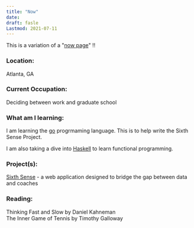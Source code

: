 ```yaml
---
title: "Now"
date: 
draft: fasle
Lastmod: 2021-07-11
---
```

This is a variation of a "[now page](https://nownownow.com/about)" !!

### Location:
 Atlanta, GA

### Current Occupation:
Deciding between work and graduate school

### What am I learning: 
I am learning the [go](golang.org) progrmaming language. This is to help write the Sixth Sense Project.

I am also taking a dive into [Haskell](https://www.haskell.org/) to learn functional programming.

### Project(s):
[Sixth Sense](../PitchSimulator) - a web application designed to bridge the gap between data and coaches

### Reading:
Thinking Fast and Slow by Daniel Kahneman\
The Inner Game of Tennis by Timothy Galloway







